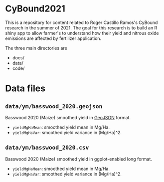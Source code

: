 # CyBound2021

This is a repository for content related to Roger Castillo Ramos's CyBound 
research in the summer of 2021. 
The goal for this research is to build an R shiny app to allow farmer's to 
understand how their yield and nitrous oxide emissions are affected by 
fertilizer application. 

The three main directories are 

- docs/ 
- data/ 
- code/

# Data files

## `data/ym/basswood_2020.geojson`

Basswood 2020 (Maize) smoothed yield in [GeoJSON](https://geojson.org/) format.

* `yieldMgHaMean`: smoothed yield mean in Mg/Ha.
* `yieldMgHaVar`: smoothed yield variance in (Mg/Ha)^2.

## `data/ym/basswood_2020.csv`

Basswood 2020 (Maize) smoothed yield in ggplot-enabled long format.

* `yieldMgHaMean`: smoothed yield mean in Mg/Ha.
* `yieldMgHaVar`: smoothed yield variance in (Mg/Ha)^2.
